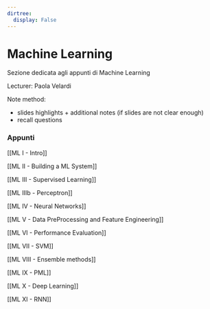 ```yaml
---
dirtree:
  display: False
---
```


# Machine Learning

Sezione dedicata agli appunti di Machine Learning

Lecturer: Paola Velardi

Note method:
- slides highlights + additional notes (if slides are not clear enough)
- recall questions

### Appunti

[[ML I - Intro]]

[[ML II - Building a ML System]]

[[ML III - Supervised Learning]]

[[ML IIIb - Perceptron]]

[[ML IV - Neural Networks]]

[[ML V - Data PreProcessing and Feature Engineering]]

[[ML VI - Performance Evaluation]]

[[ML VII - SVM]]

[[ML VIII - Ensemble methods]]

[[ML IX - PML]]

[[ML X - Deep Learning]]

[[ML XI - RNN]]